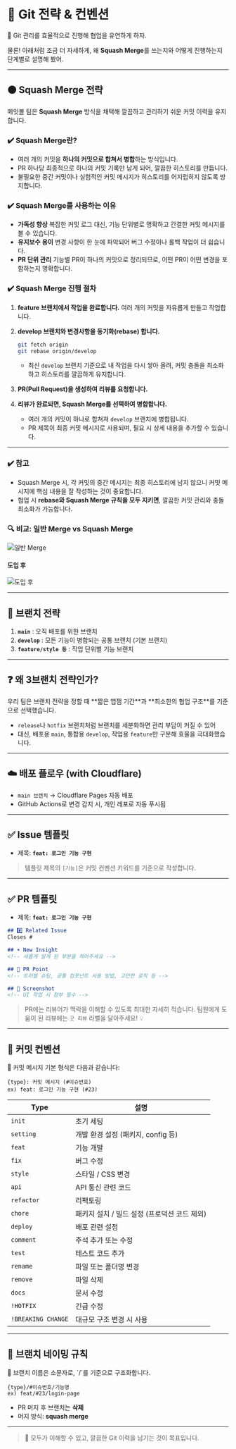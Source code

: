 # 🧩 Git 전략 & 컨벤션

<aside>

📌 Git 관리를 효율적으로 진행해 협업을 유연하게 하자.
</aside>

물론! 아래처럼 조금 더 자세하게, 왜 **Squash Merge**를 쓰는지와 어떻게 진행하는지 단계별로 설명해 봤어.

---

## 🟠 Squash Merge 전략

메잇볼 팀은 **Squash Merge** 방식을 채택해 깔끔하고 관리하기 쉬운 커밋 이력을 유지합니다.

### ✔️ Squash Merge란?

* 여러 개의 커밋을 **하나의 커밋으로 합쳐서 병합**하는 방식입니다.
* PR 하나당 최종적으로 하나의 커밋 기록만 남게 되어, 깔끔한 히스토리를 만듭니다.
* 불필요한 중간 커밋이나 실험적인 커밋 메시지가 히스토리를 어지럽히지 않도록 방지합니다.

### ✔️ Squash Merge를 사용하는 이유

* **가독성 향상**
  복잡한 커밋 로그 대신, 기능 단위별로 명확하고 간결한 커밋 메시지를 볼 수 있습니다.
* **유지보수 용이**
  변경 사항이 한 눈에 파악되어 버그 수정이나 롤백 작업이 더 쉽습니다.
* **PR 단위 관리**
  기능별 PR이 하나의 커밋으로 정리되므로, 어떤 PR이 어떤 변경을 포함하는지 명확합니다.

### ✔️ Squash Merge 진행 절차

1. **feature 브랜치에서 작업을 완료합니다.**
   여러 개의 커밋을 자유롭게 만들고 작업합니다.

2. **develop 브랜치와 변경사항을 동기화(rebase) 합니다.**

   ```bash
   git fetch origin
   git rebase origin/develop
   ```

   * 최신 `develop` 브랜치 기준으로 내 작업을 다시 쌓아 올려, 커밋 충돌을 최소화하고 히스토리를 깔끔하게 유지합니다.

3. **PR(Pull Request)을 생성하여 리뷰를 요청합니다.**

4. **리뷰가 완료되면, Squash Merge를 선택하여 병합합니다.**

   * 여러 개의 커밋이 하나로 합쳐져 `develop` 브랜치에 병합됩니다.
   * PR 제목이 최종 커밋 메시지로 사용되며, 필요 시 상세 내용을 추가할 수 있습니다.

---

### ✔️ 참고

* Squash Merge 시, 각 커밋의 중간 메시지는 최종 히스토리에 남지 않으니 커밋 메시지에 핵심 내용을 잘 작성하는 것이 중요합니다.
* 협업 시 **rebase와 Squash Merge 규칙을 모두 지키면**, 깔끔한 커밋 관리와 충돌 최소화가 가능합니다.




### 🔍 비교: 일반 Merge vs Squash Merge

![일반 Merge](image.png)

#### 도입 후 

![도입 후](image-1.png)

___

## 🔀 브랜치 전략

1. **`main`** : 오직 배포를 위한 브랜치  
2. **`develop`** : 모든 기능이 병합되는 공통 브랜치 (기본 브랜치)  
3. **`feature/style 등`** : 작업 단위별 기능 브랜치  

---

## ❓ 왜 3브랜치 전략인가?

<aside>
우리 팀은 브랜치 전략을 정할 때 **짧은 앱잼 기간**과 **최소한의 협업 구조**를 기준으로 선택했습니다.

* `release`나 `hotfix` 브랜치처럼 브랜치를 세분화하면 관리 부담이 커질 수 있어
* 대신, 배포용 `main`, 통합용 `develop`, 작업용 `feature`만 구분해 효율을 극대화했습니다.

</aside>

---

## ☁️ 배포 플로우 (with Cloudflare)

* `main 브랜치` → Cloudflare Pages 자동 배포
* GitHub Actions로 변경 감지 시, 개인 레포로 자동 푸시됨


---

## ✅ Issue 템플릿

* 제목: **`feat: 로그인 기능 구현`**

> 템플릿 제목의 `[기능]`은 커밋 컨벤션 키워드를 기준으로 작성합니다.

---

## ✅ PR 템플릿

* 제목: **`feat: 로그인 기능 구현`**

```md
## #️⃣ Related Issue
Closes #

## ☀️ New Insight
<!-- 새롭게 알게 된 부분을 적어주세요 -->

## 💎 PR Point
<!-- 트러블 슈팅, 공통 컴포넌트 사용 방법, 고민한 로직 등 -->

## 📸 Screenshot
<!-- UI 작업 시 첨부 필수 -->
```

> PR에는 리뷰어가 맥락을 이해할 수 있도록 최대한 자세히 적습니다.
> 팀원에게 도움이 된 리뷰에는 `굿 리뷰` 라벨을 달아주세요! 💡

---

## 🧷 커밋 컨벤션

<aside>
📌  
커밋 메시지 기본 형식은 다음과 같습니다:

```
{type}: 커밋 메시지 (#이슈번호)
ex) feat: 로그인 기능 구현 (#23)
```

</aside>

| Type               | 설명                          |
| ------------------ | --------------------------- |
| `init`             | 초기 세팅                       |
| `setting`          | 개발 환경 설정 (패키지, config 등)    |
| `feat`             | 기능 개발                       |
| `fix`              | 버그 수정                       |
| `style`            | 스타일 / CSS 변경                |
| `api`              | API 통신 관련 코드                |
| `refactor`         | 리팩토링                        |
| `chore`            | 패키지 설치 / 빌드 설정 (프로덕션 코드 제외) |
| `deploy`           | 배포 관련 설정                    |
| `comment`          | 주석 추가 또는 수정                 |
| `test`             | 테스트 코드 추가                   |
| `rename`           | 파일 또는 폴더명 변경                |
| `remove`           | 파일 삭제                       |
| `docs`             | 문서 수정                       |
| `!HOTFIX`          | 긴급 수정                       |
| `!BREAKING CHANGE` | 대규모 구조 변경 시 사용              |

---

## 🌿 브랜치 네이밍 규칙

<aside>
📌  
브랜치 이름은 소문자로, `/`를 기준으로 구조화합니다.

```
{type}/#이슈번호/기능명
ex) feat/#23/login-page
```

</aside>

* PR 머지 후 브랜치는 **삭제**
* 머지 방식: **squash merge**

---

> 🙌 모두가 이해할 수 있고, 깔끔한 Git 이력을 남기는 것이 목표입니다.

